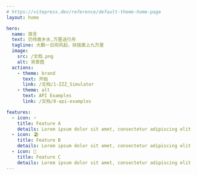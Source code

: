```yaml
---
# https://vitepress.dev/reference/default-theme-home-page
layout: home

hero:
  name: 简言
  text: 仍怜故乡水,万里送行舟
  tagline: 大鹏一日同风起，扶摇直上九万里
  image:
    src: /文档.png
    alt: 背景图
  actions:
    - theme: brand
      text: 开始
      link: /文档/1-ZZZ_Simulator
    - theme: alt
      text: API Examples
      link: /文档/8-api-examples

features:
  - icon: ⚡️
    title: Feature A
    details: Lorem ipsum dolor sit amet, consectetur adipiscing elit
  - icon: 🏖️
    title: Feature B
    details: Lorem ipsum dolor sit amet, consectetur adipiscing elit
  - icon: 🐼
    title: Feature C
    details: Lorem ipsum dolor sit amet, consectetur adipiscing elit
---
```


<!-- 首页下划线组件 -->
<HomeUnderline />

<!-- 五彩纸屑组件 -->
<confetti />
